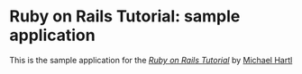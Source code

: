 # Ruby on Rails Tutorial: sample application

This is the sample application for the [*Ruby on Rails Tutorial*](http://railstutorial.org/) by [Michael Hartl](http://michaelhartl.com)